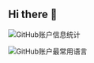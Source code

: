 ## Hi there 👋

<!--
**Zeyu-Chen/Zeyu-Chen** is a ✨ _special_ ✨ repository because its `README.md` (this file) appears on your GitHub profile.

Here are some ideas to get you started:

- 🔭 I’m currently working on ...
- 🌱 I’m currently learning ...
- 👯 I’m looking to collaborate on ...
- 🤔 I’m looking for help with ...
- 💬 Ask me about ...
- 📫 How to reach me: ...
- 😄 Pronouns: ...
- ⚡ Fun fact: ...
-->

![GitHub账户信息统计](https://github-stats.ubrong.com/api?username=zeyu-chen&show_icons=true&theme=tokyonight)

![GitHub账户最常用语言](https://github-stats.ubrong.com/api/top-langs/?username=zeyu-chen&layout=compact&theme=tokyonight)
